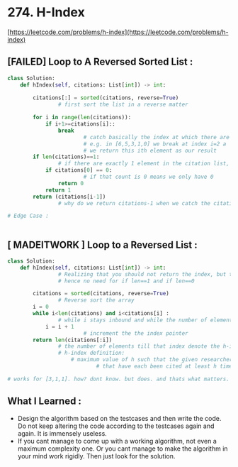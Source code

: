 # 274. H-Index

[https://leetcode.com/problems/h-index](https://leetcode.com/problems/h-index)

## [FAILED] Loop to A Reversed Sorted List :

```python
class Solution:
    def hIndex(self, citations: List[int]) -> int:
        
        citations[:] = sorted(citations, reverse=True)
				# first sort the list in a reverse matter

        for i in range(len(citations)):
            if i+1>=citations[i]::
                break
						# catch basically the index at which there are more elements before the element than its index
						# e.g. in [6,5,3,1,0] we break at index i=2 a
						# we return this ith element as our result
        if len(citations)==1:
				# if there are exactly 1 element in the citation list, means h index is 1
            if citations[0] == 0:
						# if that count is 0 means we only have 0
                return 0
            return 1
        return (citations[i-1])
				# why do we return citations-1 when we catch the citation at index i...?

# Edge Case :
	
```

## [ MADEITWORK ] Loop to a Reversed List :

```python
class Solution:
    def hIndex(self, citations: List[int]) -> int:
				# Realizing that you should not return the index, but the number of elements till that index
				# hence no need for if len==1 and if len==0

        citations = sorted(citations, reverse=True)
				# Reverse sort the array
        i = 0
        while i<len(citations) and i<citations[i] :
				# while i stays inbound and while the number of elements on leftside remain less than citation of current paper
            i = i + 1
						# increment the the index pointer
        return len(citations[:i])
				# the number of elements till that index denote the h-index
				# h-index definition:
					# maximum value of h such that the given researcher has published at least h papers,
							# that have each been cited at least h times

# works for [3,1,1]. how? dont know. but does. and thats what matters.
```

## What I Learned :

- Design the algorithm based on the testcases and then write the code. Do not keep altering the code according to the testcases again and again. It is immensely useless.
- If you cant manage to come up with a working algorithm, not even a maximum complexity one. Or you cant manage to make the algorithm in your mind work rigidly. Then just look for the solution.